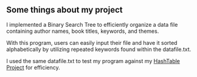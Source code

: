 ## Some things about my project

I implemented a Binary Search Tree to efficiently organize a data file containing author names, book titles, keywords, and themes.

With this program, users can easily input their file and have it sorted alphabetically by utilizing repeated keywords found within the datafile.txt.

I used the same datafile.txt to test my program against my [HashTable Project](https://github.com/sharmingaziani/Hash-Table) for efficiency.
